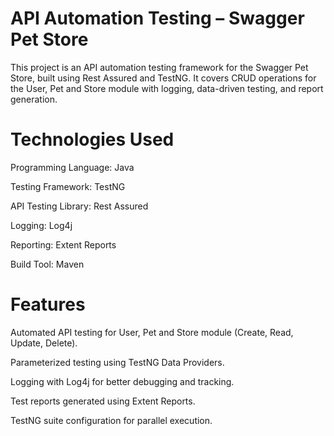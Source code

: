 # API Automation Testing – Swagger Pet Store

This project is an API automation testing framework for the Swagger Pet Store, built using Rest Assured and TestNG. It covers CRUD operations for the User, Pet and Store module with logging, data-driven testing, and report generation.

# Technologies Used

Programming Language: Java

Testing Framework: TestNG

API Testing Library: Rest Assured

Logging: Log4j

Reporting: Extent Reports

Build Tool: Maven

# Features

Automated API testing for User, Pet and Store module (Create, Read, Update, Delete).

Parameterized testing using TestNG Data Providers.

Logging with Log4j for better debugging and tracking.

Test reports generated using Extent Reports.

TestNG suite configuration for parallel execution.
